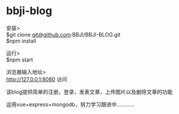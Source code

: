 # bbji-blog

安装><br/>
$git clone git@github.com:BBJI/BBJI-BLOG.git<br/>
$npm install

运行><br/>
$npm start

浏览器输入地址><br/>
http://127.0.0.1:8080 访问

该blog提供简单的注册，登录，发表文章，上传图片以及删除文章的功能

运用vue+express+mongodb，努力学习跟进中............

